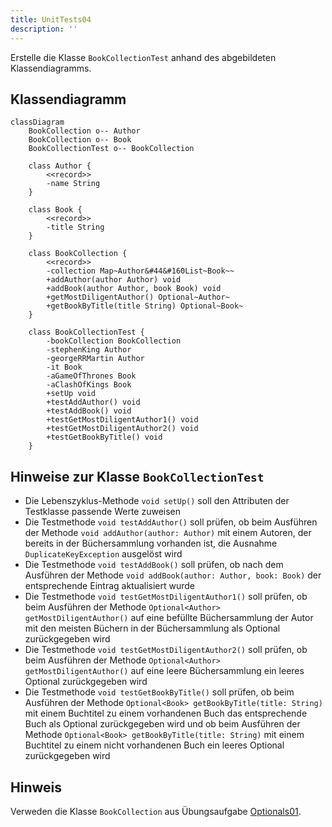 ```yaml
---
title: UnitTests04
description: ''
---
```


Erstelle die Klasse `BookCollectionTest` anhand des abgebildeten
Klassendiagramms.

## Klassendiagramm

```mermaid
classDiagram
    BookCollection o-- Author
    BookCollection o-- Book
    BookCollectionTest o-- BookCollection

    class Author {
        <<record>>
        -name String
    }

    class Book {
        <<record>>
        -title String
    }

    class BookCollection {
        <<record>>
        -collection Map~Author&#44&#160List~Book~~
        +addAuthor(author Author) void
        +addBook(author Author, book Book) void
        +getMostDiligentAuthor() Optional~Author~
        +getBookByTitle(title String) Optional~Book~
    }

    class BookCollectionTest {
        -bookCollection BookCollection
        -stephenKing Author
        -georgeRRMartin Author
        -it Book
        -aGameOfThrones Book
        -aClashOfKings Book
        +setUp void
        +testAddAuthor() void
        +testAddBook() void
        +testGetMostDiligentAuthor1() void
        +testGetMostDiligentAuthor2() void
        +testGetBookByTitle() void
    }
```

## Hinweise zur Klasse `BookCollectionTest`

- Die Lebenszyklus-Methode `void setUp()` soll den Attributen der Testklasse
  passende Werte zuweisen
- Die Testmethode `void testAddAuthor()` soll prüfen, ob beim Ausführen der
  Methode `void addAuthor(author: Author)` mit einem Autoren, der bereits in der
  Büchersammlung vorhanden ist, die Ausnahme `DuplicateKeyException` ausgelöst
  wird
- Die Testmethode `void testAddBook()` soll prüfen, ob nach dem Ausführen der
  Methode `void addBook(author: Author, book: Book)` der entsprechende Eintrag
  aktualisiert wurde
- Die Testmethode `void testGetMostDiligentAuthor1()` soll prüfen, ob beim
  Ausführen der Methode `Optional<Author> getMostDiligentAuthor()` auf eine
  befüllte Büchersammlung der Autor mit den meisten Büchern in der
  Büchersammlung als Optional zurückgegeben wird
- Die Testmethode `void testGetMostDiligentAuthor2()` soll prüfen, ob beim
  Ausführen der Methode `Optional<Author> getMostDiligentAuthor()` auf eine
  leere Büchersammlung ein leeres Optional zurückgegeben wird
- Die Testmethode `void testGetBookByTitle()` soll prüfen, ob beim Ausführen der
  Methode `Optional<Book> getBookByTitle(title: String)` mit einem Buchtitel zu
  einem vorhandenen Buch das entsprechende Buch als Optional zurückgegeben wird
  und ob beim Ausführen der Methode
  `Optional<Book> getBookByTitle(title: String)` mit einem Buchtitel zu einem
  nicht vorhandenen Buch ein leeres Optional zurückgegeben wird

## Hinweis

Verweden die Klasse `BookCollection` aus Übungsaufgabe
[Optionals01](../optionals/optionals01.md).
